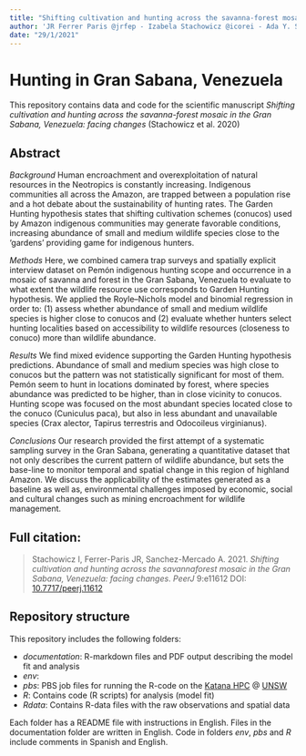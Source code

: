 ```yaml
---
title: "Shifting cultivation and hunting across the savanna-forest mosaic in the Gran Sabana, Venezuela"
author: 'JR Ferrer Paris @jrfep - Izabela Stachowicz @icorei - Ada Y. Sánchez Mercado @adasanchez'
date: "29/1/2021"
---
```


# Hunting in Gran Sabana, Venezuela

This repository contains data and code for the scientific manuscript _Shifting cultivation and hunting across the savanna-forest mosaic in the Gran Sabana, Venezuela: facing changes_ (Stachowicz et al. 2020)

## Abstract
*Background* Human encroachment and overexploitation of natural resources in the Neotropics is constantly increasing. Indigenous communities all across the Amazon, are trapped between a population rise and a hot debate about the sustainability of hunting rates. The Garden Hunting hypothesis states that shifting cultivation schemes (conucos) used by Amazon indigenous communities may generate favorable conditions, increasing abundance of small and medium wildlife species close to the ‘gardens’ providing game for indigenous hunters.

*Methods* Here, we combined camera trap surveys and spatially explicit interview dataset on Pemón indigenous hunting scope and occurrence in a mosaic of savanna and forest in the Gran Sabana, Venezuela to evaluate to what extent the wildlife resource use corresponds to Garden Hunting hypothesis. We applied the Royle–Nichols model and binomial regression in order to: (1) assess whether abundance of small and medium wildlife species is higher close to conucos and (2) evaluate whether hunters select hunting localities based on accessibility to wildlife resources (closeness to conuco) more than wildlife abundance.

*Results* We find mixed evidence supporting the Garden Hunting hypothesis predictions. Abundance of small and medium species was high close to conucos but the pattern was not statistically significant for most of them. Pemón seem to hunt in locations dominated by forest, where species abundance was predicted to be higher, than in close vicinity to conucos. Hunting scope was focused on the most abundant species located close to the conuco (Cuniculus paca), but also in less abundant and unavailable species (Crax alector, Tapirus terrestris and Odocoileus virginianus).

*Conclusions* Our research provided the first attempt of a systematic sampling survey in the Gran Sabana, generating a quantitative dataset that not only describes the current pattern of wildlife abundance, but sets the base-line to monitor temporal and spatial change in this region of highland Amazon. We discuss the applicability of the estimates generated as a baseline as well as, environmental challenges imposed by economic, social and cultural changes such as mining encroachment for wildlife management.

## Full citation:
> Stachowicz I, Ferrer-Paris JR, Sanchez-Mercado A. 2021. _Shifting cultivation and hunting across the savannaforest mosaic in the Gran Sabana, Venezuela: facing changes_. *PeerJ* 9:e11612 DOI: [10.7717/peerj.11612](http://doi.org/10.7717/peerj.11612)

## Repository structure

This repository includes the following folders:

* *documentation*: R-markdown files and PDF output describing the model fit and analysis
* *env*:
* *pbs*: PBS job files for running the R-code on the [Katana HPC](https://unsw-restech.github.io/index.html) @ [UNSW](https://github.com/unsw-edu-au)
* *R*: Contains code (R scripts) for analysis (model fit)
* *Rdata*: Contains R-data files with the raw observations and spatial data

Each folder has a README file with instructions in English. Files in the documentation folder are written in English. Code in folders _env_, _pbs_ and _R_ include comments in Spanish and English.
